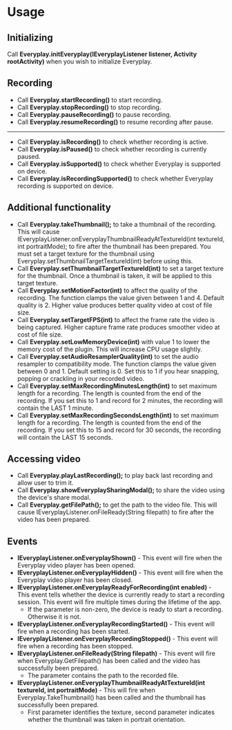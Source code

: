 # Usage

## Initializing
Call **Everyplay.initEveryplay(IEveryplayListener listener, Activity rootActivity)** when you wish to initialize Everyplay.

## Recording
* Call **Everyplay.startRecording()** to start recording.
* Call **Everyplay.stopRecording()** to stop recording.
* Call **Everyplay.pauseRecording()** to pause recording.
* Call **Everyplay.resumeRecording()** to resume recording after pause.
---
* Call **Everyplay.isRecording()** to check whether recording is active.
* Call **Everyplay.isPaused()** to check whether recording is currently paused.
* Call **Everyplay.isSupported()** to check whether Everyplay is supported on device.
* Call **Everyplay.isRecordingSupported()** to check whether Everyplay recording is supported on device.

## Additional functionality
* Call **Everyplay.takeThumbnail();** to take a thumbnail of the recording. This will cause IEveryplayListener.onEveryplayThumbnailReadyAtTextureId(int textureId, int portraitMode); to fire after the thumbnail has been prepared. You must set a target texture for the thumbnail using Everyplay.setThumbnailTargetTextureId(int) before using this.
* Call **Everyplay.setThumbnailTargetTextureId(int)** to set a target texture for the thumbnail. Once a thumbnail is taken, it will be applied to this target texture.
* Call **Everyplay.setMotionFactor(int)** to affect the quality of the recording. The function clamps the value given between 1 and 4. Default quality is 2. Higher value produces better quality video at cost of file size.
* Call **Everyplay.setTargetFPS(int)** to affect the frame rate the video is being captured. Higher capture frame rate produces smoother video at cost of file size.
* Call **Everyplay.setLowMemoryDevice(int)** with value 1 to lower the memory cost of the plugin. This will increase CPU usage slightly.
* Call **Everyplay.setAudioResamplerQuality(int)** to set the audio resampler to compatibility mode. The function clamps the value given between 0 and 1. Default setting is 0. Set this to 1 if you hear snapping, popping or crackling in your recorded video.
* Call **Everyplay.setMaxRecordingMinutesLength(int)** to set maximum length for a recording. The length is counted from the end of the recording. If you set this to 1 and record for 2 minutes, the recording will contain the LAST 1 minute. 
* Call **Everyplay.setMaxRecordingSecondsLength(int)** to set maximum length for a recording. The length is counted from the end of the recording. If you set this to 15 and record for 30 seconds, the recording will contain the LAST 15 seconds.

## Accessing video
* Call **Everyplay.playLastRecording();** to play back last recording and allow user to trim it.
* Call **Everyplay.showEveryplaySharingModal();** to share the video using the device's share modal.
* Call **Everyplay.getFilePath();** to get the path to the video file. This will cause IEveryplayListener.onFileReady(String filepath) to fire after the video has been prepared. 

## Events
* **IEveryplayListener.onEveryplayShown()** - This event will fire when the Everyplay video player has been opened.
* **IEveryplayListener.onEveryplayHidden()** - This event will fire when the Everyplay video player has been closed.
* **IEveryplayListener.onEveryplayReadyForRecording(int enabled)** - This event tells whether the device is currently ready to start a recording session. This event will fire multiple times during the lifetime of the app.
    * If the parameter is non-zero, the device is ready to start a recording. Otherwise it is not.
* **IEveryplayListener.onEveryplayRecordingStarted()** - This event will fire when a recording has been started.
* **IEveryplayListener.onEveryplayRecordingStopped()** - This event will fire when a recording has been stopped.
* **IEveryplayListener.onFileReady(String filepath)** - This event will fire when Everyplay.GetFilepath() has been called and the video has successfully been prepared.
    * The parameter contains the path to the recorded file.
* **IEveryplayListener.onEveryplayThumbnailReadyAtTextureId(int textureId, int portraitMode)** - This will fire when Everyplay.TakeThumbnail() has been called and the thumbnail has successfully been prepared.
    * First parameter identifies the texture, second parameter indicates whether the thumbnail was taken in portrait orientation.
